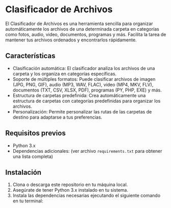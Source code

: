# Clasificador de Archivos

El Clasificador de Archivos es una herramienta sencilla para organizar automáticamente los archivos de una determinada carpeta en categorías como fotos, audio, video, documentos, programas y más. Facilita la tarea de mantener tus archivos ordenados y encontrarlos rápidamente.

## Características

- Clasificación automática: El clasificador analiza los archivos de una carpeta y los organiza en categorías específicas.
- Soporte de múltiples formatos: Puede clasificar archivos de imagen (JPG, PNG, GIF), audio (MP3, WAV, FLAC), video (MP4, MKV, FLV), documentos (TXT, CSV, XLSX, PDF), programas (PY, PHP, EXE) y más.
- Estructura de carpetas predefinida: Crea automáticamente una estructura de carpetas con categorías predefinidas para organizar los archivos.
- Personalización: Permite personalizar las rutas de las carpetas de destino para adaptarse a tus preferencias.

## Requisitos previos

- Python 3.x
- Dependencias adicionales: (ver archivo `requirements.txt` para obtener una lista completa)

## Instalación

1. Clona o descarga este repositorio en tu máquina local.
2. Asegúrate de tener Python 3.x instalado en tu sistema.
3. Instala las dependencias necesarias ejecutando el siguiente comando en tu terminal:

